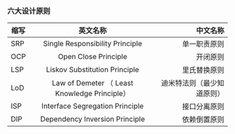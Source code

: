 ### 六大设计原则

| 缩写	   |      英文名称	      |  中文名称 |
|----------|:-------------:|------:|
| SRP | Single Responsibility Principle| 单一职责原则 |
| OCP | Open Close Principle| 开闭原则 |
| LSP | Liskov Substitution Principle| 里氏替换原则 |
| LoD | Law of Demeter （ Least Knowledge Principle）| 迪米特法则（最少知道原则） |
| ISP | Interface Segregation Principle| 接口分离原则 |
| DIP | Dependency Inversion Principle| 依赖倒置原则 |

